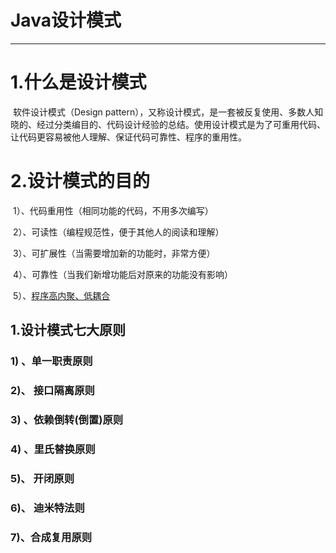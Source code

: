 # Java设计模式

------

# 1.什么是设计模式

​		软件设计模式（Design pattern），又称设计模式，是一套被反复使用、多数人知晓的、经过分类编目的、代码设计经验的总结。使用设计模式是为了可重用代码、让代码更容易被他人理解、保证代码可靠性、程序的重用性。

# 2.设计模式的目的

​		1）、代码重用性（相同功能的代码，不用多次编写）

​		2）、可读性（编程规范性，便于其他人的阅读和理解）

​		3）、可扩展性（当需要增加新的功能时，非常方便）

​		4）、可靠性（当我们新增功能后对原来的功能没有影响）

​		5）、[程序高内聚、低耦合](https://baike.baidu.com/item/高内聚低耦合/5227009)

## 1.设计模式七大原则

### 		1) 、单一职责原则

### 		2)、 接口隔离原则

### 		3) 、依赖倒转(倒置)原则

### 		4) 、里氏替换原则

### 		5)、 开闭原则

### 		6)、 迪米特法则

### 		7)、合成复用原则
